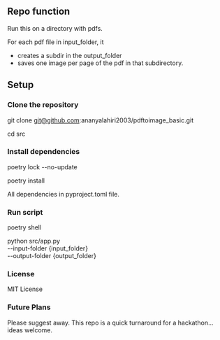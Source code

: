 ## Repo function
Run this on a directory with pdfs. 
 
For each pdf file in input_folder, it 
- creates a subdir in the output_folder 
- saves one image per page of the pdf in that subdirectory.  

## Setup

### Clone the repository
git clone git@github.com:ananyalahiri2003/pdftoimage_basic.git

cd src

### Install dependencies
poetry lock --no-update

poetry install

All dependencies in pyproject.toml file. 

### Run script
poetry shell

python src/app.py \
--input-folder {input_folder} \
--output-folder {output_folder}

### License
MIT License

### Future Plans
Please suggest away. This repo is a quick turnaround for a hackathon... ideas welcome. 



